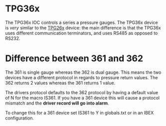 # TPG36x

The TPG36x IOC controls a series a pressure gauges. The TPG36x device is *very* similar to the [TPG26x](https://github.com/ISISComputingGroup/ibex_developers_manual/wiki/TPG26x) device: the main difference is that the TPG36x uses different communication terminators, and uses RS485 as opposed to RS232.

# Difference between 361 and 362

The 361 is single gauge whereas the 362 is dual gauge. This means the two devices have a different protocol in regards to pressure return values. The 362 returns 2 values whereas the 361 returns 1 value.

The drivers protocol defaults to the 362 protocol by having a default value of N for the macro IS361. If you have a 361 device this will cause a protocol mismatch and the **driver record will go into alarm**.

To change this for a 361 device set IS361 to Y in globals.txt or in an IBEX configuration.